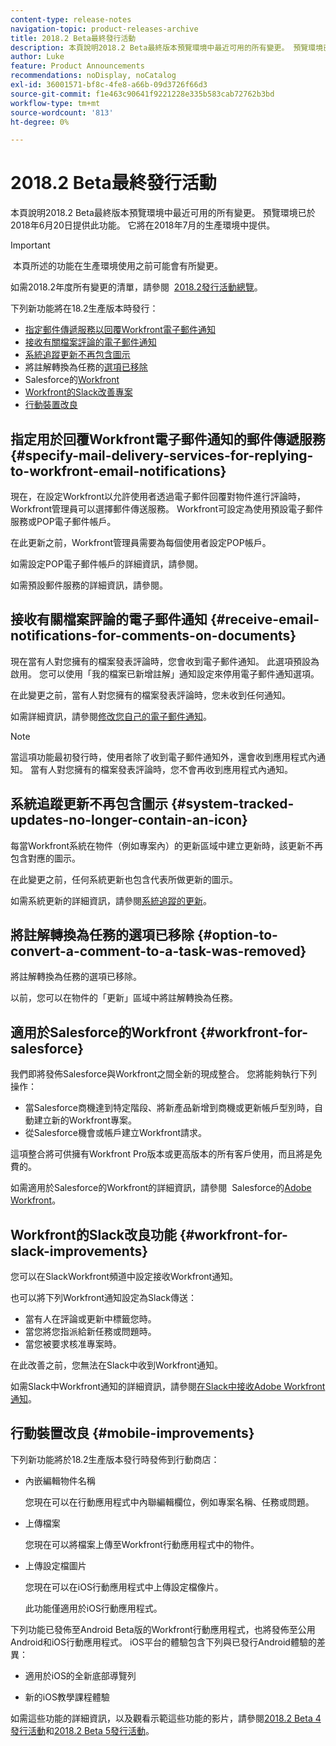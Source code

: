 ```yaml
---
content-type: release-notes
navigation-topic: product-releases-archive
title: 2018.2 Beta最終發行活動
description: 本頁說明2018.2 Beta最終版本預覽環境中最近可用的所有變更。 預覽環境已於2018年6月20日提供此功能。 它將在2018年7月的生產環境中提供。
author: Luke
feature: Product Announcements
recommendations: noDisplay, noCatalog
exl-id: 36001571-bf8c-4fe8-a66b-09d3726f66d3
source-git-commit: f1e463c90641f9221228e335b583cab72762b3bd
workflow-type: tm+mt
source-wordcount: '813'
ht-degree: 0%

---
```


# 2018.2 Beta最終發行活動

本頁說明2018.2 Beta最終版本預覽環境中最近可用的所有變更。 預覽環境已於2018年6月20日提供此功能。 它將在2018年7月的生產環境中提供。

>[!IMPORTANT]
>
> 本頁所述的功能在生產環境使用之前可能會有所變更。

如需2018.2年度所有變更的清單，請參閱  [2018.2發行活動總覽](../../../../product-announcements/product-releases/quarterly-release-archive/2018.2-release-activity/2018-2-release-activity-overview.md)。

下列新功能將在18.2生產版本時發行：

* [指定郵件傳遞服務以回覆Workfront電子郵件通知](#specify-mail-delivery-services-for-replying-to-workfront-email-notifications)
* [接收有關檔案評論的電子郵件通知](#receive-email-notifications-for-comments-on-documents)
* [系統追蹤更新不再包含圖示](#system-tracked-updates-no-longer-contain-an-icon)
* 將註解轉換為任務的[選項已移除](#option-to-convert-a-comment-to-a-task-was-removed)
* Salesforce的[Workfront](#workfront-for-salesforce)
* [Workfront的Slack改善專案](#workfront-for-slack-improvements)
* [行動裝置改良](#mobile-improvements)

## 指定用於回覆Workfront電子郵件通知的郵件傳遞服務 {#specify-mail-delivery-services-for-replying-to-workfront-email-notifications}

現在，在設定Workfront以允許使用者透過電子郵件回覆對物件進行評論時，Workfront管理員可以選擇郵件傳送服務。 Workfront可設定為使用預設電子郵件服務或POP電子郵件帳戶。

在此更新之前，Workfront管理員需要為每個使用者設定POP帳戶。 

如需設定POP電子郵件帳戶的詳細資訊，請參閱。

如需預設郵件服務的詳細資訊，請參閱。

## 接收有關檔案評論的電子郵件通知 {#receive-email-notifications-for-comments-on-documents}

現在當有人對您擁有的檔案發表評論時，您會收到電子郵件通知。 此選項預設為啟用。 您可以使用「我的檔案已新增註解」通知設定來停用電子郵件通知選項。

在此變更之前，當有人對您擁有的檔案發表評論時，您未收到任何通知。 

如需詳細資訊，請參閱[修改您自己的電子郵件通知](../../../../workfront-basics/using-notifications/activate-or-deactivate-your-own-event-notifications.md)。

>[!NOTE]
>
>當這項功能最初發行時，使用者除了收到電子郵件通知外，還會收到應用程式內通知。 當有人對您擁有的檔案發表評論時，您不會再收到應用程式內通知。 

## 系統追蹤更新不再包含圖示 {#system-tracked-updates-no-longer-contain-an-icon}

每當Workfront系統在物件（例如專案內）的更新區域中建立更新時，該更新不再包含對應的圖示。

在此變更之前，任何系統更新也包含代表所做更新的圖示。

如需系統更新的詳細資訊，請參閱[系統追蹤的更新](../../../../administration-and-setup/set-up-workfront/system-tracked-update-feeds/system-tracked-update-feeds.md)。

## 將註解轉換為任務的選項已移除 {#option-to-convert-a-comment-to-a-task-was-removed}

將註解轉換為任務的選項已移除。

以前，您可以在物件的「更新」區域中將註解轉換為任務。

## 適用於Salesforce的Workfront {#workfront-for-salesforce}

我們即將發佈Salesforce與Workfront之間全新的現成整合。 您將能夠執行下列操作：

* 當Salesforce商機達到特定階段、將新產品新增到商機或更新帳戶型別時，自動建立新的Workfront專案。
* 從Salesforce機會或帳戶建立Workfront請求。

這項整合將可供擁有Workfront Pro版本或更高版本的所有客戶使用，而且將是免費的。

如需適用於Salesforce的Workfront的詳細資訊，請參閱  Salesforce的[Adobe Workfront](../../../../workfront-integrations-and-apps/using-workfront-with-salesforce/workfront-for-salesforce.md)。

## Workfront的Slack改良功能 {#workfront-for-slack-improvements}

您可以在SlackWorkfront頻道中設定接收Workfront通知。

也可以將下列Workfront通知設定為Slack傳送：

* 當有人在評論或更新中標籤您時。
* 當您將您指派給新任務或問題時。
* 當您被要求核准專案時。

在此改善之前，您無法在Slack中收到Workfront通知。

如需Slack中Workfront通知的詳細資訊，請參閱[在Slack中接收Adobe Workfront通知](../../../../workfront-integrations-and-apps/using-workfront-with-slack/receive-workfront-notifications-in-slack.md)。

## 行動裝置改良 {#mobile-improvements}

下列新功能將於18.2生產版本發行時發佈到行動商店：

* 內嵌編輯物件名稱 

  您現在可以在行動應用程式中內聯編輯欄位，例如專案名稱、任務或問題。

* 上傳檔案 

  您現在可以將檔案上傳至Workfront行動應用程式中的物件。

* 上傳設定檔圖片 

  您現在可以在iOS行動應用程式中上傳設定檔像片。

  此功能僅適用於iOS行動應用程式。

下列功能已發佈至Android Beta版的Workfront行動應用程式，也將發佈至公用Android和iOS行動應用程式。 iOS平台的體驗包含下列與已發行Android體驗的差異：

* 適用於iOS的全新底部導覽列 

* 新的iOS教學課程體驗 

如需這些功能的詳細資訊，以及觀看示範這些功能的影片，請參閱[2018.2 Beta 4發行活動](../../../../product-announcements/product-releases/quarterly-release-archive/2018.2-release-activity/2018-2-beta-4-release-activity.md)和[2018.2 Beta 5發行活動](../../../../product-announcements/product-releases/quarterly-release-archive/2018.2-release-activity/2018-2-beta-5-release-activity.md)。
